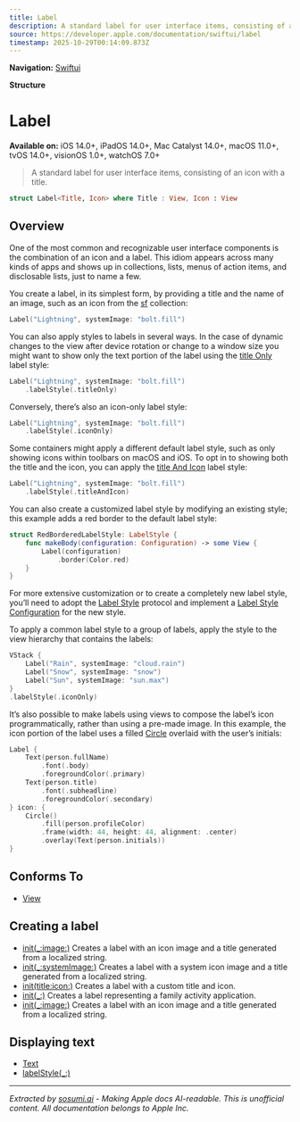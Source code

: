 ```yaml
---
title: Label
description: A standard label for user interface items, consisting of an icon with a title.
source: https://developer.apple.com/documentation/swiftui/label
timestamp: 2025-10-29T00:14:09.873Z
---
```


**Navigation:** [Swiftui](/documentation/swiftui)

**Structure**

# Label

**Available on:** iOS 14.0+, iPadOS 14.0+, Mac Catalyst 14.0+, macOS 11.0+, tvOS 14.0+, visionOS 1.0+, watchOS 7.0+

> A standard label for user interface items, consisting of an icon with a title.

```swift
struct Label<Title, Icon> where Title : View, Icon : View
```

## Overview

One of the most common and recognizable user interface components is the combination of an icon and a label. This idiom appears across many kinds of apps and shows up in collections, lists, menus of action items, and disclosable lists, just to name a few.

You create a label, in its simplest form, by providing a title and the name of an image, such as an icon from the [sf](/design/Human-Interface-Guidelines/sf-symbols) collection:

```swift
Label("Lightning", systemImage: "bolt.fill")
```

You can also apply styles to labels in several ways. In the case of dynamic changes to the view after device rotation or change to a window size you might want to show only the text portion of the label using the [title Only](/documentation/swiftui/labelstyle/titleonly) label style:

```swift
Label("Lightning", systemImage: "bolt.fill")
    .labelStyle(.titleOnly)
```

Conversely, there’s also an icon-only label style:

```swift
Label("Lightning", systemImage: "bolt.fill")
    .labelStyle(.iconOnly)
```

Some containers might apply a different default label style, such as only showing icons within toolbars on macOS and iOS. To opt in to showing both the title and the icon, you can apply the [title And Icon](/documentation/swiftui/labelstyle/titleandicon) label style:

```swift
Label("Lightning", systemImage: "bolt.fill")
    .labelStyle(.titleAndIcon)
```

You can also create a customized label style by modifying an existing style; this example adds a red border to the default label style:

```swift
struct RedBorderedLabelStyle: LabelStyle {
    func makeBody(configuration: Configuration) -> some View {
        Label(configuration)
            .border(Color.red)
    }
}
```

For more extensive customization or to create a completely new label style, you’ll need to adopt the [Label Style](/documentation/swiftui/labelstyle) protocol and implement a [Label Style Configuration](/documentation/swiftui/labelstyleconfiguration) for the new style.

To apply a common label style to a group of labels, apply the style to the view hierarchy that contains the labels:

```swift
VStack {
    Label("Rain", systemImage: "cloud.rain")
    Label("Snow", systemImage: "snow")
    Label("Sun", systemImage: "sun.max")
}
.labelStyle(.iconOnly)
```

It’s also possible to make labels using views to compose the label’s icon programmatically, rather than using a pre-made image. In this example, the icon portion of the label uses a filled [Circle](/documentation/swiftui/circle) overlaid with the user’s initials:

```swift
Label {
    Text(person.fullName)
        .font(.body)
        .foregroundColor(.primary)
    Text(person.title)
        .font(.subheadline)
        .foregroundColor(.secondary)
} icon: {
    Circle()
        .fill(person.profileColor)
        .frame(width: 44, height: 44, alignment: .center)
        .overlay(Text(person.initials))
}
```

## Conforms To

- [View](/documentation/swiftui/view)

## Creating a label

- [init(_:image:)](/documentation/swiftui/label/init(_:image:)) Creates a label with an icon image and a title generated from a localized string.
- [init(_:systemImage:)](/documentation/swiftui/label/init(_:systemimage:)) Creates a label with a system icon image and a title generated from a localized string.
- [init(title:icon:)](/documentation/swiftui/label/init(title:icon:)) Creates a label with a custom title and icon.
- [init(_:)](/documentation/swiftui/label/init(_:)) Creates a label representing a family activity application.
- [init(_:image:)](/documentation/swiftui/label/init(_:image:)) Creates a label with an icon image and a title generated from a localized string.

## Displaying text

- [Text](/documentation/swiftui/text)
- [labelStyle(_:)](/documentation/swiftui/view/labelstyle(_:))

---

*Extracted by [sosumi.ai](https://sosumi.ai) - Making Apple docs AI-readable.*
*This is unofficial content. All documentation belongs to Apple Inc.*
